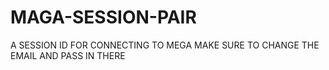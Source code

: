 # MAGA-SESSION-PAIR


A SESSION ID FOR CONNECTING TO MEGA  MAKE SURE TO CHANGE THE EMAIL AND PASS IN THERE 
